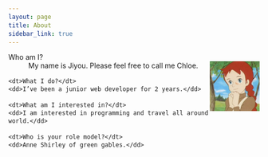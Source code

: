 ```yaml
---
layout: page
title: About
sidebar_link: true
---
```


<div class="message">
  <dl>
    <dt>Who am I?</dt>
    <dd>My name is Jiyou. Please feel free to call me Chloe. <img src="/assets/images/ann.jpg" style="float:right; width:100px;"/></dd>

    <dt>What I do?</dt>
    <dd>I’ve been a junior web developer for 2 years.</dd>

    <dt>What am I interested in?</dt>
    <dd>I am interested in programming and travel all around world.</dd>

    <dt>Who is your role model?</dt>
    <dd>Anne Shirley of green gables.</dd>
  </dl>
</div>

